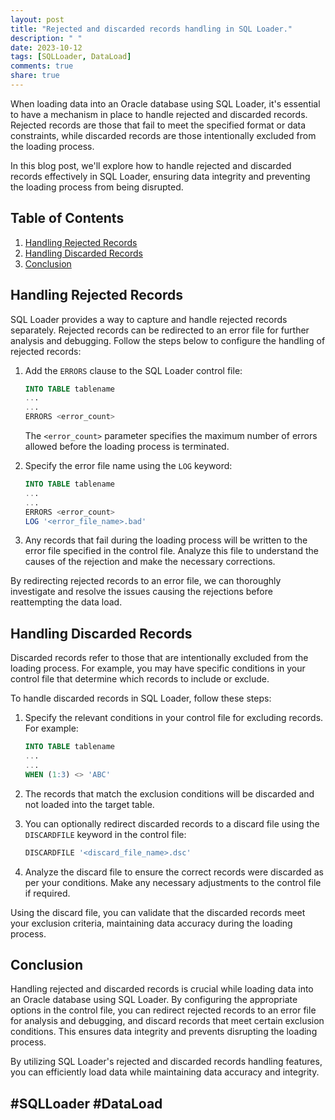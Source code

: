 ```yaml
---
layout: post
title: "Rejected and discarded records handling in SQL Loader."
description: " "
date: 2023-10-12
tags: [SQLLoader, DataLoad]
comments: true
share: true
---
```


When loading data into an Oracle database using SQL Loader, it's essential to have a mechanism in place to handle rejected and discarded records. Rejected records are those that fail to meet the specified format or data constraints, while discarded records are those intentionally excluded from the loading process.

In this blog post, we'll explore how to handle rejected and discarded records effectively in SQL Loader, ensuring data integrity and preventing the loading process from being disrupted.

## Table of Contents
1. [Handling Rejected Records](#handling-rejected-records)
2. [Handling Discarded Records](#handling-discarded-records)
3. [Conclusion](#conclusion)

## Handling Rejected Records

SQL Loader provides a way to capture and handle rejected records separately. Rejected records can be redirected to an error file for further analysis and debugging. Follow the steps below to configure the handling of rejected records:

1. Add the `ERRORS` clause to the SQL Loader control file:
    ```sql
    INTO TABLE tablename
    ...
    ...
    ERRORS <error_count>
    ```
   The `<error_count>` parameter specifies the maximum number of errors allowed before the loading process is terminated.

2. Specify the error file name using the `LOG` keyword:
    ```sql
    INTO TABLE tablename
    ...
    ...
    ERRORS <error_count>
    LOG '<error_file_name>.bad'
    ```

3. Any records that fail during the loading process will be written to the error file specified in the control file. Analyze this file to understand the causes of the rejection and make the necessary corrections.

By redirecting rejected records to an error file, we can thoroughly investigate and resolve the issues causing the rejections before reattempting the data load.

## Handling Discarded Records

Discarded records refer to those that are intentionally excluded from the loading process. For example, you may have specific conditions in your control file that determine which records to include or exclude.

To handle discarded records in SQL Loader, follow these steps:

1. Specify the relevant conditions in your control file for excluding records. For example:
    ```sql
    INTO TABLE tablename
    ...
    ...
    WHEN (1:3) <> 'ABC'
    ```

2. The records that match the exclusion conditions will be discarded and not loaded into the target table.

3. You can optionally redirect discarded records to a discard file using the `DISCARDFILE` keyword in the control file:
    ```sql
    DISCARDFILE '<discard_file_name>.dsc'
    ```

4. Analyze the discard file to ensure the correct records were discarded as per your conditions. Make any necessary adjustments to the control file if required.

Using the discard file, you can validate that the discarded records meet your exclusion criteria, maintaining data accuracy during the loading process.

## Conclusion

Handling rejected and discarded records is crucial while loading data into an Oracle database using SQL Loader. By configuring the appropriate options in the control file, you can redirect rejected records to an error file for analysis and debugging, and discard records that meet certain exclusion conditions. This ensures data integrity and prevents disrupting the loading process.

By utilizing SQL Loader's rejected and discarded records handling features, you can efficiently load data while maintaining data accuracy and integrity.

## #SQLLoader #DataLoad